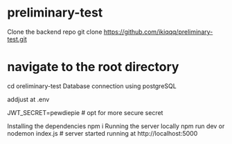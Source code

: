 # preliminary-test
Clone the backend repo
git clone https://github.com/ikiqqq/preliminary-test.git

# navigate to the root directory
cd oreliminary-test
Database connection using postgreSQL

addjust at .env

JWT_SECRET=pewdiepie # opt for more secure secret

Installing the dependencies
npm i
Running the server locally
npm run dev or nodemon index.js # server started running at http://localhost:5000
